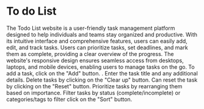 # To do List
The Todo List website is a user-friendly task management platform designed to help individuals and teams stay organized and productive. With its intuitive interface and comprehensive features, users can easily add, edit, and track tasks. 
 Users can prioritize tasks, set deadlines, and mark them as complete, providing a clear overview of the progress. The website's responsive design ensures seamless access from desktops, laptops, and mobile devices, enabling users to manage tasks on the go. 
To add a task, click on the "Add" button.
. Enter the task title and any additional details.
Delete tasks by clicking on the "Clear up" button.
Can reset the task by clicking on the "Reset" button.
Prioritize tasks by rearranging them based on importance.
Filter tasks by status (complete/incomplete) or categories/tags to filter click on the "Sort" button.
